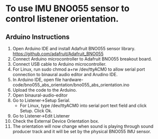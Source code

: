 # To use IMU BNO055 sensor to control listener orientation.

## Arduino Instructions
  1. Open Arduino IDE and install  Adafruit BNO055 sensor library. https://github.com/adafruit/Adafruit_BNO055
  2. Connect Arduino microcontroller to Adafruit BNO055 breakout board.
  3. Connect USB cable to Arduino microcontroller.
  4. For Linux, run sudo chmod a+rw /dev/ttyACM0 to allow serial port connection to binaural audio editor and Arudino IDE.
  5. In Arduino IDE, open file hardware-code/bno055_abs_orientation/bno055_abs_orientation.ino
  6. Upload the code to the Arduino.
  7. Open binaural-audio-editor
  8. Go to Listener->Setup Serial.
      - For Linux, type /dev/ttyACM0 into serial port text field and click Setup. Click Ok.
  9. Go to Listener->Edit Listener
  10. Check the External Device Orientation box.
  11. The orientation will now change when sound is playing through sound producer track and it will be set by the physical BNO055 IMU sensor.
